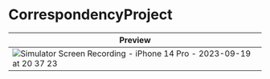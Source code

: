 # CorrespondencyProject
| Preview |
| ------- |
|![Simulator Screen Recording - iPhone 14 Pro - 2023-09-19 at 20 37 23](https://github.com/SSPF20/CorrespondencyProject/assets/97854435/272373a5-9113-40d3-9677-a6960cbd8c30)|

